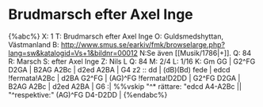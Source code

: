 # Brudmarsch efter Axel Inge

{%abc%}
X: 1
T: Brudmarsch efter Axel Inge
O: Guldsmedshyttan, Västmanland
B: http://www.smus.se/earkiv/fmk/browselarge.php?lang=sw&katalogid=Vs+1&bildnr=00012
N:Se även [[Musik/1786|+]].
Q: 84
R: Marsch
S: efter Axel Inge
Z: Nils L
Q: 84
M: 2/4
L: 1/16
K: Gm
GG | G2^FG D2GA | B2AG A2Bc | d2ed A2BA | G4 z2 ::
dd | (dB)(Bd) fede | edcd !fermata!A2Bc | d2BA G2^FG | (AG)^FG !fermata!D2DD | 
G2^FG D2GA | B2AG A2Bc | d2ed A2BA | G6 :|
%%vskip
"^* rättare: "edcd A4-A2Bc || "^respektive:" (AG)^FG D4-D2DD |
{%endabc%}

